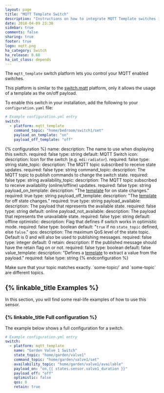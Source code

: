 ```yaml
---
layout: page
title: "MQTT Template Switch"
description: "Instructions on how to integrate MQTT Template switches into Home Assistant."
date: 2018-04-09 23:38
sidebar: true
comments: false
sharing: true
footer: true
logo: mqtt.png
ha_category: Switch
ha_release: 0.68
ha_iot_class: depends
---
```


The `mqtt_template` switch platform lets you control your MQTT enabled switches.

This platform is similar to the [switch.mqtt](/components/switch.mqtt) platform, only it allows the usage of a template as the on/off payload.

To enable this switch in your installation, add the following to your `configuration.yaml` file:

```yaml
# Example configuration.yml entry
switch:
  - platform: mqtt_template
    command_topic: "home/bedroom/switch1/set"
    payload_on_template: "on"
    payload_off_template: "off"
```

{% configuration %}
name:
  description: The name to use when displaying this switch.
  required: false
  type: string
  default: MQTT Switch
icon:
  description: Icon for the switch (e.g. `mdi:radiator`).
  required: false
  type: string
state_topic:
  description: The MQTT topic subscribed to receive state updates.
  required: false
  type: string
command_topic:
  description: The MQTT topic to publish commands to change the switch state.
  required: false
  type: string
availability_topic:
  description: The MQTT topic subscribed to receive availability (online/offline) updates.
  required: false
  type: string
payload_on_template:
  description: "The [template](/docs/configuration/templating/#processing-incoming-data) for on state changes."
  required: true
  type: string
payload_off_template:
  description: "The [template](/docs/configuration/templating/#processing-incoming-data) for off state changes."
  required: true
  type: string
payload_available:
  description: The payload that represents the available state.
  required: false
  type: string
  default: online
payload_not_available:
  description: The payload that represents the unavailable state.
  required: false
  type: string
  default: offline
optimistic:
  description: Flag that defines if switch works in optimistic mode.
  required: false
  type: boolean
  default: "`true` if no `state_topic` defined, else `false`."
qos:
  description: The maximum QoS level of the state topic. Default is 0 and will also be used to publishing messages.
  required: false
  type: integer
  default: 0
retain:
  description: If the published message should have the retain flag on or not.
  required: false
  type: boolean
  default: false
value_template:
  description: "Defines a [template](/docs/configuration/templating/#processing-incoming-data) to extract a value from the payload."
  required: false
  type: string
{% endconfiguration %}

<p class='note warning'>
Make sure that your topic matches exactly. `some-topic/` and `some-topic` are different topics.
</p>

## {% linkable_title Examples %}

In this section, you will find some real-life examples of how to use this sensor.

### {% linkable_title Full configuration %}

The example below shows a full configuration for a switch.

```yaml
# Example configuration.yml entry
switch:
  - platform: mqtt_template
    name: "Garden Valve 1 Switch"
    state_topic: "home/garden/valve1"
    command_topic: "home/garden/valve1/set"
    availability_topic: "home/garden/valve1/available"
    payload_on: "on,{{ states.sensor.valve1_duration }}"
    payload_off: "off"
    optimistic: false
    qos: 0
    retain: true
```
